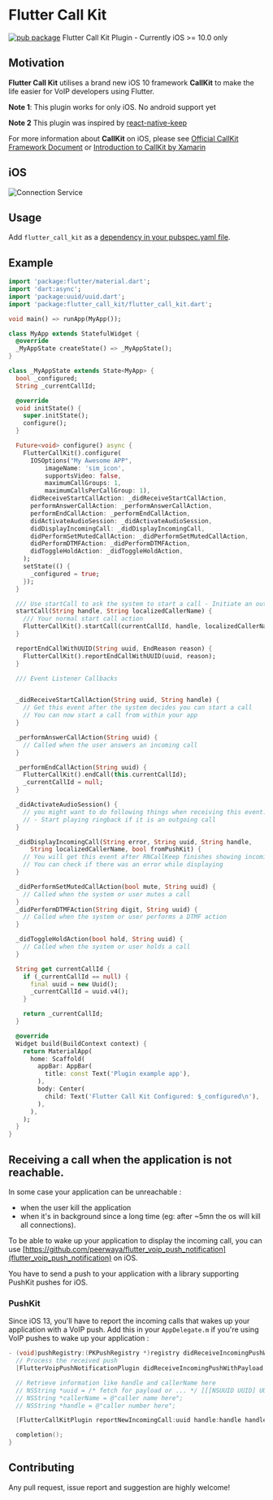 # Flutter Call Kit

[![pub package](https://img.shields.io/pub/v/flutter_call_kit.svg)](https://pub.dartlang.org/packages/flutter_call_kit)
Flutter Call Kit Plugin - Currently iOS >= 10.0 only

## Motivation

**Flutter Call Kit** utilises a brand new iOS 10 framework **CallKit**  to make the life easier for VoIP developers using Flutter.

**Note 1**: This plugin works for only iOS. No android support yet

**Note 2** This plugin was inspired by [react-native-keep](https://github.com/react-native-webrtc/react-native-callkeep)

For more information about **CallKit** on iOS, please see [Official CallKit Framework Document](https://developer.apple.com/reference/callkit?language=objc) or [Introduction to CallKit by Xamarin](https://developer.xamarin.com/guides/ios/platform_features/introduction-to-ios10/callkit/)


## iOS
![Connection Service](docs/pictures/call-kit.png)

## Usage
Add `flutter_call_kit` as a [dependency in your pubspec.yaml file](https://flutter.io/using-packages/).


## Example

```dart
import 'package:flutter/material.dart';
import 'dart:async';
import 'package:uuid/uuid.dart';
import 'package:flutter_call_kit/flutter_call_kit.dart';

void main() => runApp(MyApp());

class MyApp extends StatefulWidget {
  @override
  _MyAppState createState() => _MyAppState();
}

class _MyAppState extends State<MyApp> {
  bool _configured;
  String _currentCallId;

  @override
  void initState() {
    super.initState();
    configure();
  }

  Future<void> configure() async {
    FlutterCallKit().configure(
      IOSOptions("My Awesome APP",
          imageName: 'sim_icon',
          supportsVideo: false,
          maximumCallGroups: 1,
          maximumCallsPerCallGroup: 1),
      didReceiveStartCallAction: _didReceiveStartCallAction,
      performAnswerCallAction: _performAnswerCallAction,
      performEndCallAction: _performEndCallAction,
      didActivateAudioSession: _didActivateAudioSession,
      didDisplayIncomingCall: _didDisplayIncomingCall,
      didPerformSetMutedCallAction: _didPerformSetMutedCallAction,
      didPerformDTMFAction: _didPerformDTMFAction,
      didToggleHoldAction: _didToggleHoldAction,
    );
    setState(() {
      _configured = true;
    });
  }

  /// Use startCall to ask the system to start a call - Initiate an outgoing call from this point
  startCall(String handle, String localizedCallerName) {
    /// Your normal start call action
    FlutterCallKit().startCall(currentCallId, handle, localizedCallerName);
  }

  reportEndCallWithUUID(String uuid, EndReason reason) {
    FlutterCallKit().reportEndCallWithUUID(uuid, reason);
  }

  /// Event Listener Callbacks


  _didReceiveStartCallAction(String uuid, String handle) {
    // Get this event after the system decides you can start a call
    // You can now start a call from within your app
  }

  _performAnswerCallAction(String uuid) {
    // Called when the user answers an incoming call
  }

  _performEndCallAction(String uuid) {
    FlutterCallKit().endCall(this.currentCallId);
    _currentCallId = null;
  }

  _didActivateAudioSession() {
    // you might want to do following things when receiving this event:
    // - Start playing ringback if it is an outgoing call
  }

  _didDisplayIncomingCall(String error, String uuid, String handle,
      String localizedCallerName, bool fromPushKit) {
    // You will get this event after RNCallKeep finishes showing incoming call UI
    // You can check if there was an error while displaying
  }

  _didPerformSetMutedCallAction(bool mute, String uuid) {
    // Called when the system or user mutes a call
  }
  _didPerformDTMFAction(String digit, String uuid) {
    // Called when the system or user performs a DTMF action
  }

  _didToggleHoldAction(bool hold, String uuid) {
    // Called when the system or user holds a call
  }

  String get currentCallId {
    if (_currentCallId == null) {
      final uuid = new Uuid();
      _currentCallId = uuid.v4();
    }

    return _currentCallId;
  }

  @override
  Widget build(BuildContext context) {
    return MaterialApp(
      home: Scaffold(
        appBar: AppBar(
          title: const Text('Plugin example app'),
        ),
        body: Center(
          child: Text('Flutter Call Kit Configured: $_configured\n'),
        ),
      ),
    );
  }
}
```

## Receiving a call when the application is not reachable.

In some case your application can be unreachable :
- when the user kill the application
- when it's in background since a long time (eg: after ~5mn the os will kill all connections).

To be able to wake up your application to display the incoming call, you can use [https://github.com/peerwaya/flutter_voip_push_notification](flutter_voip_push_notification) on iOS.

You have to send a push to your application with a library supporting PushKit pushes for iOS.

### PushKit

Since iOS 13, you'll have to report the incoming calls that wakes up your application with a VoIP push. Add this in your `AppDelegate.m` if you're using VoIP pushes to wake up your application :

```objective-c
- (void)pushRegistry:(PKPushRegistry *)registry didReceiveIncomingPushWithPayload:(PKPushPayload *)payload forType:(PKPushType)type withCompletionHandler:(void (^)(void))completion {
  // Process the received push
  [FlutterVoipPushNotificationPlugin didReceiveIncomingPushWithPayload:payload forType:(NSString *)type];

  // Retrieve information like handle and callerName here
  // NSString *uuid = /* fetch for payload or ... */ [[[NSUUID UUID] UUIDString] lowercaseString];
  // NSString *callerName = @"caller name here";
  // NSString *handle = @"caller number here";

  [FlutterCallKitPlugin reportNewIncomingCall:uuid handle:handle handleType:@"generic" hasVideo:false localizedCallerName:callerName fromPushKit: YES];

  completion();
}
```

## Contributing

Any pull request, issue report and suggestion are highly welcome!